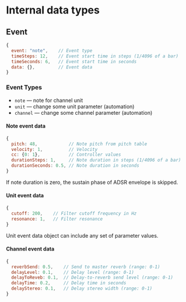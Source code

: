 # Internal data types

## Event

```js
{
  event: "note",    // Event type
  timeSteps: 12,    // Event start time in steps (1/4096 of a bar)
  timeSeconds: 6,   // Event start time in seconds
  data: {},         // Event data
}

```

### Event Types

- `note` — note for channel unit
- `unit` — change some unit parameter (automation)
- `channel` — change some channel parameter (automation)

#### Note event data

```js
{
  pitch: 48,            // Note pitch from pitch table
  velocity: 1,          // Velocity
  cc: {0: 1},           // Controller values
  durationSteps: 1,     // Note duration in steps (1/4096 of a bar)
  durationSeconds: 0.5, // Note duration in seconds
}
```

If note duration is zero, the sustain phase of ADSR envelope is skipped.

#### Unit event data

```js
{
  cutoff: 200,    // Filter cutoff frequency in Hz
  resonance: 1,   // Filter resonance
}
```

Unit event data object can include any set of parameter values.

#### Channel event data

```js
{
  reverbSend: 0.5,    // Send to master reverb (range: 0-1)
  delayLevel: 0.1,    // Delay level (range: 0-1)
  delayToReveb: 0.1,  // Delay-to-reverb send level (range: 0-1)
  delayTime: 0.2,     // Delay time in seconds
  delayStereo: 0.1,   // Delay stereo width (range: 0-1)
}
```
